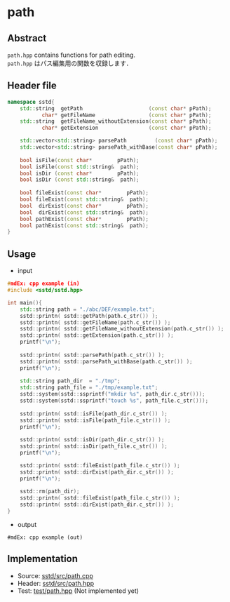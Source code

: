# path
## Abstract
```path.hpp``` contains functions for path editing.  
```path.hpp``` はパス編集用の関数を収録します．

## Header file
```cpp
namespace sstd{
    std::string  getPath                     (const char* pPath);
           char* getFileName                 (const char* pPath);
    std::string  getFileName_withoutExtension(const char* pPath);
           char* getExtension                (const char* pPath);

    std::vector<std::string> parsePath         (const char* pPath);
    std::vector<std::string> parsePath_withBase(const char* pPath);
    
    bool isFile(const char*        pPath);
    bool isFile(const std::string&  path);
    bool isDir (const char*        pPath);
    bool isDir (const std::string&  path);
    
    bool fileExist(const char*        pPath);
    bool fileExist(const std::string&  path);
    bool  dirExist(const char*        pPath);
    bool  dirExist(const std::string&  path);
    bool pathExist(const char*        pPath);
    bool pathExist(const std::string&  path);
}
```

## Usage
- input
```cpp
#mdEx: cpp example (in)
#include <sstd/sstd.hpp>

int main(){
    std::string path = "./abc/DEF/example.txt";
    sstd::printn( sstd::getPath(path.c_str()) );
    sstd::printn( sstd::getFileName(path.c_str()) );
    sstd::printn( sstd::getFileName_withoutExtension(path.c_str()) );
    sstd::printn( sstd::getExtension(path.c_str()) );
    printf("\n");
    
    sstd::printn( sstd::parsePath(path.c_str()) );
    sstd::printn( sstd::parsePath_withBase(path.c_str()) );
    printf("\n");
    
    std::string path_dir  = "./tmp";
    std::string path_file = "./tmp/example.txt";
    sstd::system(sstd::ssprintf("mkdir %s", path_dir.c_str()));
    sstd::system(sstd::ssprintf("touch %s", path_file.c_str()));
    
    sstd::printn( sstd::isFile(path_dir.c_str()) );
    sstd::printn( sstd::isFile(path_file.c_str()) );
    printf("\n");
    
    sstd::printn( sstd::isDir(path_dir.c_str()) );
    sstd::printn( sstd::isDir(path_file.c_str()) );
    printf("\n");

    sstd::printn( sstd::fileExist(path_file.c_str()) );
    sstd::printn( sstd::dirExist(path_dir.c_str()) );
    printf("\n");
    
    sstd::rm(path_dir);
    sstd::printn( sstd::fileExist(path_file.c_str()) );
    sstd::printn( sstd::dirExist(path_dir.c_str()) );
}
```
- output  
```
#mdEx: cpp example (out)
```

## Implementation
- Source: [sstd/src/path.cpp](https://github.com/admiswalker/SubStandardLibrary-SSTD-/blob/master/sstd/src/path.cpp)
- Header: [sstd/src/path.hpp](https://github.com/admiswalker/SubStandardLibrary-SSTD-/blob/master/sstd/src/path.hpp)
- Test: [test/path.hpp](https://github.com/admiswalker/SubStandardLibrary-SSTD-/blob/master/test/path.hpp)
  (Not implemented yet)

